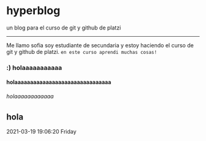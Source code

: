 # hyperblog
un blog para el curso de git y github de platzi


------------
Me llamo sofia soy estudiante de secundaria y estoy haciendo el curso de git y github de platzi.
`en este curso aprendi muchas cosas!`
### :) holaaaaaaaaaaa
#### holaaaaaaaaaaaaaaaaaaaaaaaaaaaaaaa
###### holaaaaaaaaaaaa
## hola
2021-03-19 19:06:20 Friday
